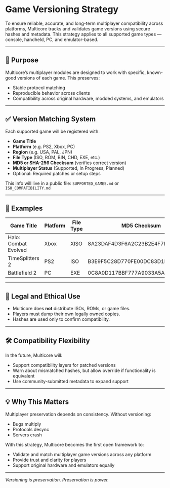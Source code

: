 # Game Versioning Strategy

To ensure reliable, accurate, and long-term multiplayer compatibility across platforms, Multicore tracks and validates game versions using secure hashes and metadata. This strategy applies to all supported game types — console, handheld, PC, and emulator-based.

---

## 🎯 Purpose

Multicore’s multiplayer modules are designed to work with specific, known-good versions of each game. This preserves:

* Stable protocol matching
* Reproducible behavior across clients
* Compatibility across original hardware, modded systems, and emulators

---

## ✅ Version Matching System

Each supported game will be registered with:

* **Game Title**
* **Platform** (e.g. PS2, Xbox, PC)
* **Region** (e.g. USA, PAL, JPN)
* **File Type** (ISO, ROM, BIN, CHD, EXE, etc.)
* **MD5 or SHA-256 Checksum** (verifies correct version)
* **Multiplayer Status** (Supported, In Progress, Planned)
* Optional: Required patches or setup steps

This info will live in a public file: `SUPPORTED_GAMES.md` or `ISO_COMPATIBILITY.md`

---

## 🔄 Examples

| Game Title           | Platform | File Type | MD5 Checksum                     | Status         |
| -------------------- | -------- | --------- | -------------------------------- | -------------- |
| Halo: Combat Evolved | Xbox     | XISO      | 8A23DAF4D3F6A2C23B2E4F7B8940BBE2 | ✅ Supported    |
| TimeSplitters 2      | PS2      | ISO       | B3E9F5C28D770FE00DC83D1E7C018D54 | ⚠️ In Progress |
| Battlefield 2        | PC       | EXE       | 0C8A0D117BBF777A9033A5A90508B1D4 | 🧪 Testing     |

---

## 🔐 Legal and Ethical Use

* Multicore does **not** distribute ISOs, ROMs, or game files.
* Players must dump their own legally owned copies.
* Hashes are used only to confirm compatibility.

---

## 🛠️ Compatibility Flexibility

In the future, Multicore will:

* Support compatibility layers for patched versions
* Warn about mismatched hashes, but allow override if functionality is equivalent
* Use community-submitted metadata to expand support

---

## 💡 Why This Matters

Multiplayer preservation depends on consistency. Without versioning:

* Bugs multiply
* Protocols desync
* Servers crash

With this strategy, Multicore becomes the first open framework to:

* Validate and match multiplayer game versions across any platform
* Provide trust and clarity for players
* Support original hardware and emulators equally

---

*Versioning is preservation. Preservation is power.*

